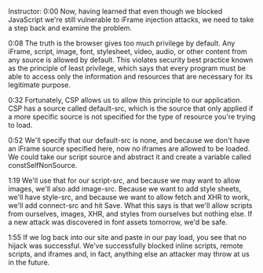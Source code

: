Instructor: 0:00 Now, having learned that even though we blocked JavaScript we're still vulnerable to iFrame injection attacks, we need to take a step back and examine the problem.

0:08 The truth is the browser gives too much privilege by default. Any iFrame, script, image, font, stylesheet, video, audio, or other content from any source is allowed by default. This violates security best practice known as the principle of least privilege, which says that every program must be able to access only the information and resources that are necessary for its legitimate purpose.

0:32 Fortunately, CSP allows us to allow this principle to our application. CSP has a source called default-src, which is the source that only applied if a more specific source is not specified for the type of resource you're trying to load.

0:52 We'll specify that our default-src is none, and because we don't have an iFrame source specified here, now no iframes are allowed to be loaded. We could take our script source and abstract it and create a variable called constSelfNonSource.

1:19 We'll use that for our script-src, and because we may want to allow images, we'll also add image-src. Because we want to add style sheets, we'll have style-src, and because we want to allow fetch and XHR to work, we'll add connect-src and hit Save. What this says is that we'll allow scripts from ourselves, images, XHR, and styles from ourselves but nothing else. If a new attack was discovered in font assets tomorrow, we'd be safe.

1:55 If we log back into our site and paste in our pay load, you see that no hijack was successful. We've successfully blocked inline scripts, remote scripts, and iframes and, in fact, anything else an attacker may throw at us in the future.